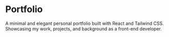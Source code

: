 # Portfolio

A minimal and elegant personal portfolio built with React and Tailwind CSS.  
Showcasing my work, projects, and background as a front-end developer.
